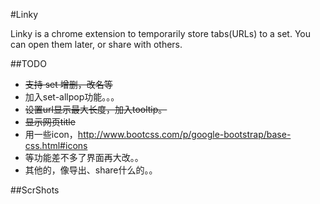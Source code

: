 #Linky

Linky is a chrome extension to temporarily store tabs(URLs) to a set.
You can open them later, or share with others.


##TODO

- <del>支持 set 增删，改名等</del>
- 加入set-allpop功能。。。
- <del>设置url显示最大长度，加入tooltip。</del>
- <del>显示网页title</del>
- 用一些icon，http://www.bootcss.com/p/google-bootstrap/base-css.html#icons
- 等功能差不多了界面再大改。。
- 其他的，像导出、share什么的。。


##ScrShots